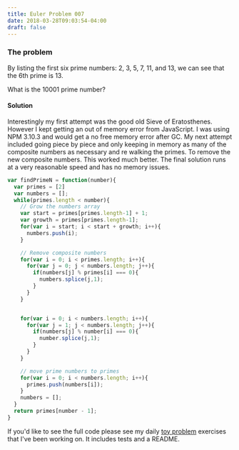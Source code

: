 ```yaml
---
title: Euler Problem 007
date: 2018-03-28T09:03:54-04:00
draft: false
---
```

### The problem
By listing the first six prime numbers: 2, 3, 5, 7, 11, and 13, we can see that the 6th prime is 13.

What is the 10001 prime number?

#### Solution ####
Interestingly my first attempt was the good old Sieve of Eratosthenes.
However I kept getting an out of memory error from JavaScript.
I was using NPM 3.10.3 and would get a no free memory error after GC.
My next attempt included going piece by piece and only keeping in memory as many of the composite numbers as necessary and re walking the primes.
To remove the new composite numbers.
This worked much better.
The final solution runs at a very reasonable speed and has no memory issues.

```javascript
var findPrimeN = function(number){
  var primes = [2]
  var numbers = [];
  while(primes.length < number){
    // Grow the numbers array
    var start = primes[primes.length-1] + 1;
    var growth = primes[primes.length-1];
    for(var i = start; i < start + growth; i++){
      numbers.push(i);
    }

    // Remove composite numbers
    for(var i = 0; i < primes.length; i++){
      for(var j = 0; j < numbers.length; j++){
        if(numbers[j] % primes[i] === 0){
          numbers.splice(j,1);
        }
      }
    }


    for(var i = 0; i < numbers.length; i++){
      for(var j = 1; j < numbers.length; j++){
        if(numbers[j] % number[i] === 0){
          number.splice(j,1);
        }
      }
    }

    // move prime numbers to primes
    for(var i = 0; i < numbers.length; i++){
      primes.push(numbers[i]);
    }
    numbers = [];
  }
  return primes[number - 1];
}
```

If you'd like to see the full code please see my daily [toy problem](https://github.com/charltonaustin/toy-problems/) exercises that I've been working on.
It includes tests and a README.
